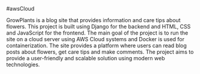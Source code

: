 #awsCloud

GrowPlants is a blog site that provides information and care tips about flowers. This project is built using Django for the backend and HTML,
CSS and JavaScript for the frontend. The main goal of the project is to run the site on a cloud server using AWS Cloud systems and Docker is used for containerization.
The site provides a platform where users can read blog posts about flowers, get care tips and make comments.
The project aims to provide a user-friendly and scalable solution using modern web technologies.
